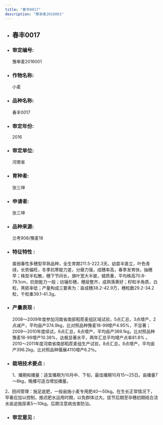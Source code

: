 ```yaml
---
title: "春丰0017"
description: "豫审麦2016001"
---
```

* ## 春丰0017
* ###  审定编号:  
   豫审麦2016001

*  ### 作物名称:  
   小麦

*   ###  品种名称: 
    春丰0017

*   ### 审定年份: 
    2016

*   ### 审定单位:  
    河南省

*   ### 育种者:  
    张三坤

*   ### 申请者:  
    张三坤

*   ### 品种来源:  
    兰考906/豫麦18

*   ### 特征特性 : 
    属弱春性多穗型早熟品种，全生育期211.5-222.3天。幼苗半直立，叶色青绿，长势偏旺，冬季抗寒能力差，分蘖力强，成穗率高，春季发育快，抽穗早；株型半松散，穗下节间长，旗叶宽大半披，蜡质重，平均株高70.8-79.1cm，抗倒能力一般；纺锤形穗，穗层整齐，成熟落黄好；籽粒半角质，白粒，黑胚率低；产量构成三要素为：亩成穗38.2-42.9万，穗粒数29.2-34.2粒，千粒重39.1-41.3g。

*   ### 产量表现 : 
    2008～2009年度参加河南省南部稻茬麦组区域试验，5点汇总，3点增产，2点减产，平均亩产374.9kg，比对照品种豫麦18-99增产4.95%，不显著；2009～2010年度续试，6点汇总，6点增产，平均亩产389.1kg，比对照品种豫麦18-99增产10.38%，达极显著水平，两年汇总平均增产点率81.8% 。2010～2011年度河南省南部稻茬麦组生产试验，8点汇总，8点增产，平均亩产396.2kg，比对照品种偃展4110增产6.2％。

*   ### 栽培技术要点 : 
    1、播期和播量：适宜播期为10月中、下旬，最佳播期10月15～25日。亩播量7～8kg，晚播可适当增加播量。
2、田间管理：施足底肥，一般亩施小麦专用肥40～50kg。在生长正常情况下，早春应加以控制，推迟肥水运用时期，以免群体过大。拔节后期至孕穗初期结合浇水亩追施尿素5～10kg。后期注意病虫害防治。


*   ### 审定意见 : 
    
